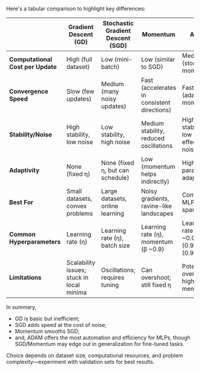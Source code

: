 
Here's a tabular comparison to highlight key differences:

| | Gradient Descent (GD) | Stochastic Gradient Descent (SGD) | Momentum | ADAM |
|--------------------|-----------------------|-------------------------------|-----------------------|-----------------------|
| **Computational Cost per Update** | High (full dataset) | Low (mini-batch) | Low (similar to SGD) | Medium (stores moments) |
| **Convergence Speed** | Slow (few updates) | Medium (many noisy updates) | Fast (accelerates in consistent directions) | Fast (adaptive + momentum) |
| **Stability/Noise** | High stability, low noise | Low stability, high noise | Medium stability, reduced oscillations | High stability, low effective noise |
| **Adaptivity** | None (fixed η) | None (fixed η, but can schedule) | Low (momentum helps indirectly) | High (per-parameter adaptation) |
| **Best For** | Small datasets, convex problems | Large datasets, online learning | Noisy gradients, ravine-like landscapes | Complex MLPs, sparse data |
| **Common Hyperparameters** | Learning rate (η) | Learning rate (η), batch size | Learning rate (η), momentum (β ~0.9) | Learning rate (η ~0.001), β1 (0.9), β2 (0.999), ε |
| **Limitations** | Scalability issues; stuck in local minima | Oscillations; requires tuning | Can overshoot; still fixed η | Potential overfitting; higher memory |

In summary,

- GD is basic but inefficient;
- SGD adds speed at the cost of noise; 
- Momentum smooths SGD; 
- and, ADAM offers the most automation and efficiency for MLPs, though SGD/Momentum may edge out in generalization for fine-tuned tasks.

Choice depends on dataset size, computational resources, and problem complexity—experiment with validation sets for best results.